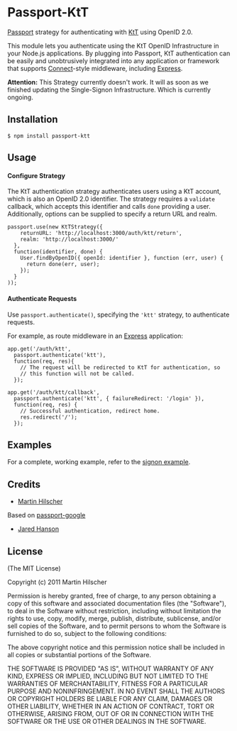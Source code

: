 # Passport-KtT

[Passport](http://passportjs.org/) strategy for authenticating with [KtT](http://id.kreativitaet-trifft-technik.de/openidserver)
using OpenID 2.0.

This module lets you authenticate using the KtT OpenID Infrastructure in your Node.js applications.
By plugging into Passport, KtT authentication can be easily and
unobtrusively integrated into any application or framework that supports
[Connect](http://www.senchalabs.org/connect/)-style middleware, including
[Express](http://expressjs.com/).

**Attention:** This Strategy currently doesn't work. It will as soon as we finished updating the Single-Signon Infrastructure. Which is currently ongoing.


## Installation

    $ npm install passport-ktt

## Usage

#### Configure Strategy

The KtT authentication strategy authenticates users using a KtT account,
which is also an OpenID 2.0 identifier.  The strategy requires a `validate`
callback, which accepts this identifier and calls `done` providing a user.
Additionally, options can be supplied to specify a return URL and realm.

    passport.use(new KtTStrategy({
        returnURL: 'http://localhost:3000/auth/ktt/return',
        realm: 'http://localhost:3000/'
      },
      function(identifier, done) {
        User.findByOpenID({ openId: identifier }, function (err, user) {
          return done(err, user);
        });
      }
    ));

#### Authenticate Requests

Use `passport.authenticate()`, specifying the `'ktt'` strategy, to
authenticate requests.

For example, as route middleware in an [Express](http://expressjs.com/)
application:

    app.get('/auth/ktt',
      passport.authenticate('ktt'),
      function(req, res){
        // The request will be redirected to KtT for authentication, so
        // this function will not be called.
      });

    app.get('/auth/ktt/callback', 
      passport.authenticate('ktt', { failureRedirect: '/login' }),
      function(req, res) {
        // Successful authentication, redirect home.
        res.redirect('/');
      });

## Examples

For a complete, working example, refer to the [signon example](https://github.com/ktt-ol/passport-ktt/tree/master/examples/signon).

## Credits

- [Martin Hilscher](http://github.com/xinitrc)

Based on [passport-google](https://github.com/jaredhanson/passport-google)

- [Jared Hanson](http://github.com/jaredhanson)

## License

(The MIT License)

Copyright (c) 2011 Martin Hilscher

Permission is hereby granted, free of charge, to any person obtaining a copy of
this software and associated documentation files (the "Software"), to deal in
the Software without restriction, including without limitation the rights to
use, copy, modify, merge, publish, distribute, sublicense, and/or sell copies of
the Software, and to permit persons to whom the Software is furnished to do so,
subject to the following conditions:

The above copyright notice and this permission notice shall be included in all
copies or substantial portions of the Software.

THE SOFTWARE IS PROVIDED "AS IS", WITHOUT WARRANTY OF ANY KIND, EXPRESS OR
IMPLIED, INCLUDING BUT NOT LIMITED TO THE WARRANTIES OF MERCHANTABILITY, FITNESS
FOR A PARTICULAR PURPOSE AND NONINFRINGEMENT. IN NO EVENT SHALL THE AUTHORS OR
COPYRIGHT HOLDERS BE LIABLE FOR ANY CLAIM, DAMAGES OR OTHER LIABILITY, WHETHER
IN AN ACTION OF CONTRACT, TORT OR OTHERWISE, ARISING FROM, OUT OF OR IN
CONNECTION WITH THE SOFTWARE OR THE USE OR OTHER DEALINGS IN THE SOFTWARE.
